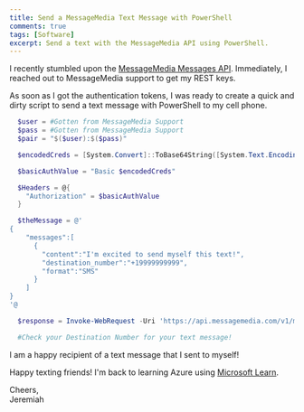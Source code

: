 ```yaml
---
title: Send a MessageMedia Text Message with PowerShell
comments: true
tags: [Software]
excerpt: Send a text with the MessageMedia API using PowerShell.
---
```

I recently stumbled upon the [MessageMedia Messages API](https://developers.messagemedia.com/). Immediately, I reached out to MessageMedia support to get my REST keys.

As soon as I got the authentication tokens, I was ready to create a quick and dirty script to send a text message with PowerShell to my cell phone.

```PowerShell
  $user = #Gotten from MessageMedia Support
  $pass = #Gotten from MessageMedia Support
  $pair = "$($user):$($pass)"

  $encodedCreds = [System.Convert]::ToBase64String([System.Text.Encoding]::ASCII.GetBytes($pair))

  $basicAuthValue = "Basic $encodedCreds"

  $Headers = @{
    "Authorization" = $basicAuthValue
  }

  $theMessage = @'
{
    "messages":[
      {
        "content":"I'm excited to send myself this text!",
        "destination_number":"+19999999999",
        "format":"SMS"
      }
    ]
}
'@

  $response = Invoke-WebRequest -Uri 'https://api.messagemedia.com/v1/messages' -Method Post -ContentType "application/json" -Headers $Headers -Body $theMessage

  #Check your Destination Number for your text message!
```
I am a happy recipient of a text message that I sent to myself!

Happy texting friends! I'm back to learning Azure using [Microsoft Learn](https://docs.microsoft.com/en-us/users/JeremiahStrong/).

Cheers,  
Jeremiah
